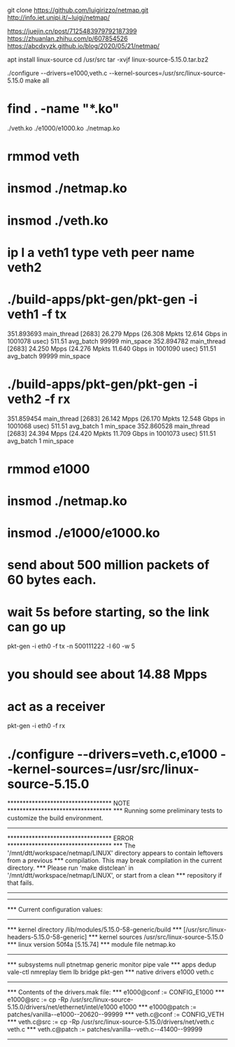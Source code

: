 git clone https://github.com/luigirizzo/netmap.git
http://info.iet.unipi.it/~luigi/netmap/

https://juejin.cn/post/7125483979792187399
https://zhuanlan.zhihu.com/p/607854526
https://abcdxyzk.github.io/blog/2020/05/21/netmap/

apt install linux-source
cd /usr/src
tar -xvjf linux-source-5.15.0.tar.bz2

./configure --drivers=e1000,veth.c --kernel-sources=/usr/src/linux-source-5.15.0
make all

# find . -name "*.ko"
./veth.ko
./e1000/e1000.ko
./netmap.ko


# rmmod veth
# insmod ./netmap.ko
# insmod ./veth.ko

# ip l a veth1 type veth peer name veth2

# ./build-apps/pkt-gen/pkt-gen -i veth1 -f tx
351.893693 main_thread [2683] 26.279 Mpps (26.308 Mpkts 12.614 Gbps in 1001078 usec) 511.51 avg_batch 99999 min_space
352.894782 main_thread [2683] 24.250 Mpps (24.276 Mpkts 11.640 Gbps in 1001090 usec) 511.51 avg_batch 99999 min_space

# ./build-apps/pkt-gen/pkt-gen -i veth2 -f rx
351.859454 main_thread [2683] 26.142 Mpps (26.170 Mpkts 12.548 Gbps in 1001068 usec) 511.51 avg_batch 1 min_space
352.860528 main_thread [2683] 24.394 Mpps (24.420 Mpkts 11.709 Gbps in 1001073 usec) 511.51 avg_batch 1 min_space


# rmmod e1000
# insmod ./netmap.ko
# insmod ./e1000/e1000.ko

# send about 500 million packets of 60 bytes each.
# wait 5s before starting, so the link can go up
pkt-gen -i eth0 -f tx -n 500111222 -l 60 -w 5
# you should see about 14.88 Mpps

# act as a receiver
pkt-gen -i eth0 -f rx 




# ./configure --drivers=veth.c,e1000 --kernel-sources=/usr/src/linux-source-5.15.0
**********************************  NOTE   **********************************
*** Running some preliminary tests to customize the build environment.
*****************************************************************************
**********************************  ERROR  **********************************
*** The '/mnt/dtt/workspace/netmap/LINUX' directory appears to contain leftovers from a previous
*** compilation. This may break compilation in the current directory.
*** Please run 'make distclean' in '/mnt/dtt/workspace/netmap/LINUX', or start from a clean
*** repository if that fails.
***
***
***     Current configuration values:
***
*** kernel directory            /lib/modules/5.15.0-58-generic/build
***                             [/usr/src/linux-headers-5.15.0-58-generic]
*** kernel sources              /usr/src/linux-source-5.15.0
*** linux version               50f4a  [5.15.74]
*** module file                 netmap.ko
*** 
*** subsystems                  null ptnetmap generic monitor pipe vale
*** apps                        dedup vale-ctl nmreplay tlem lb bridge pkt-gen
*** native drivers              e1000 veth.c
*** 
*** Contents of the drivers.mak file:
*** e1000@conf := CONFIG_E1000
*** e1000@src := cp -Rp /usr/src/linux-source-5.15.0/drivers/net/ethernet/intel/e1000 e1000
*** e1000@patch := patches/vanilla--e1000--20620--99999
*** veth.c@conf := CONFIG_VETH
*** veth.c@src := cp -Rp /usr/src/linux-source-5.15.0/drivers/net/veth.c veth.c
*** veth.c@patch := patches/vanilla--veth.c--41400--99999
*****************************************************************************